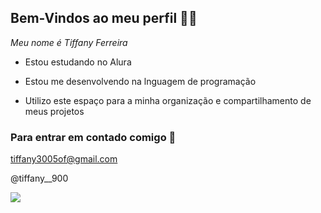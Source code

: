 ## Bem-Vindos ao meu perfil 💜🌙

_Meu nome é Tiffany Ferreira_

- Estou estudando no Alura

- Estou me desenvolvendo na lnguagem de programação

- Utilizo este espaço para a minha organização e compartilhamento de meus projetos

### Para entrar em contado comigo 📧

tiffany3005of@gmail.com

@tiffany__900


![](https://tenor.com/pt-BR/view/kuromi-gif-23740129) 
